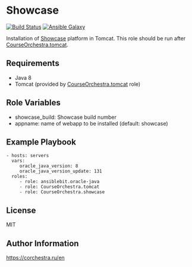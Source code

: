 Showcase
=========

[![Build Status](https://ci.corchestra.ru/buildStatus/icon?job=showcaseansible/master)](https://ci.corchestra.ru/job/showcaseansible/job/master/)
[![Ansible Galaxy](https://img.shields.io/badge/galaxy-CourseOrchestra.showcase-blue.svg)](https://galaxy.ansible.com/CourseOrchestra/showcase/)

Installation of [Showcase](https://corchestra.ru/wiki/index.php?title=Showcase) platform in Tomcat. This role should be run after [CourseOrchestra.tomcat](https://galaxy.ansible.com/CourseOrchestra/tomcat/).

Requirements
------------

* Java 8
* Tomcat (provided by [CourseOrchestra.tomcat](https://galaxy.ansible.com/CourseOrchestra/tomcat/) role)


Role Variables
--------------

* showcase_build: Showcase build number
* appname: name of webapp to be installed (default: showcase)

Example Playbook
----------------

    - hosts: servers
      vars:
         oracle_java_version: 8
         oracle_java_version_update: 131
      roles:
         - role: ansiblebit.oracle-java
         - role: CourseOrchestra.tomcat
         - role: CourseOrchestra.showcase

License
-------

MIT

Author Information
------------------

https://corchestra.ru/en
